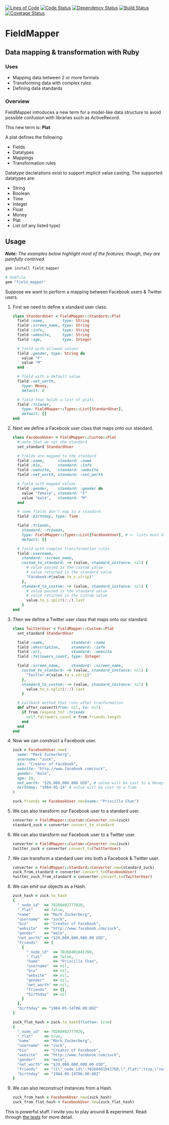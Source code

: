 [![Lines of Code](http://img.shields.io/badge/lines_of_code-1002-brightgreen.svg?style=flat)](http://blog.codinghorror.com/the-best-code-is-no-code-at-all/)
[![Code Status](http://img.shields.io/codeclimate/github/hopsoft/field_mapper.svg?style=flat)](https://codeclimate.com/github/hopsoft/field_mapper)
[![Dependency Status](http://img.shields.io/gemnasium/hopsoft/field_mapper.svg?style=flat)](https://gemnasium.com/hopsoft/field_mapper)
[![Build Status](http://img.shields.io/travis/hopsoft/field_mapper.svg?style=flat)](https://travis-ci.org/hopsoft/field_mapper)
[![Coverage Status](https://img.shields.io/coveralls/hopsoft/field_mapper.svg?style=flat)](https://coveralls.io/r/hopsoft/field_mapper?branch=master)

# FieldMapper

## Data mapping & transformation with Ruby

### Uses

- Mapping data between 2 or more formats
- Transforming data with complex rules
- Defining data standards

### Overview

FieldMapper introduces a new term for a model-like data structure
to avoid possible confusion with libraries such as ActiveRecord.

This new term is: **Plat**

A plat defines the following:

- Fields
- Datatypes
- Mappings
- Transformation rules

Datatype declarations exist to support implicit value casting.
The supported datatypes are:

- String
- Boolean
- Time
- Integer
- Float
- Money
- Plat
- List (of any listed type)

## Usage

*__Note:__ The examples below highlight most of the features; though, they are painfully contrived.*

```sh
gem install field_mapper
```

```ruby
# Gemfile
gem "field_mapper"
```

Suppose we want to perform a mapping between Facebook users & Twitter users.

1. First we need to define a standard user class.

    ```ruby
    class StandardUser < FieldMapper::Standard::Plat
      field :name,        type: String
      field :screen_name, type: String
      field :info,        type: String
      field :website,     type: String
      field :age,         type: Integer

      # field with allowed values
      field :gender, type: String do
        value "F"
        value "M"
      end

      # field with a default value
      field :net_worth,
        type: Money,
        default: 0

      # field that holds a list of plats
      field :friends,
        type: FieldMapper::Types::List[StandardUser],
        default: []
    end
    ```

2. Next we define a Facebook user class that maps onto our standard.

    ```ruby
    class FacebookUser < FieldMapper::Custom::Plat
      # note that we set the standard
      set_standard StandardUser

      # fields are mapped to the standard
      field :name,      standard: :name
      field :bio,       standard: :info
      field :website,   standard: :website
      field :net_worth, standard: :net_worth

      # field with mapped values
      field :gender,    standard: :gender do
        value "female", standard: "F"
        value "male",   standard: "M"
      end

      # some fields don't map to a standard
      field :birthday, type: Time

      field :friends,
        standard: :friends,
        type: FieldMapper::Types::List[FacebookUser], # <- lists must define type even when mapped to a standard
        default: []

      # field with complex transformation rules
      field :username,
        standard: :screen_name,
        custom_to_standard: -> (value, standard_instance: nil) {
          # value passed is the custom value
          # value returned is the standard value
          "Facebook:#{value.to_s.strip}"
        },
        standard_to_custom: -> (value, standard_instance: nil) {
          # value passed is the standard value
          # value returned is the custom value
          value.to_s.split(/:/).last
        }
    end
    ```

3. Then we define a Twitter user class that maps onto our standard.

    ```ruby
    class TwitterUser < FieldMapper::Custom::Plat
      set_standard StandardUser

      field :name,            standard: :name
      field :description,     standard: :info
      field :url,             standard: :website
      field :followers_count, type: Integer

      field :screen_name,     standard: :screen_name,
        custom_to_standard: -> (value, standard_instance: nil) {
          "Twitter:#{value.to_s.strip}"
        },
        standard_to_custom: -> (value, standard_instance: nil) {
          value.to_s.split(/:/).last
        }

      # callback method that runs after tranformation
      def after_convert(from: nil, to: nil)
        if from.respond_to? :friends
          self.followers_count = from.friends.length
        end
      end
    end
    ```

4. Now we can construct a Facebook user.

    ```ruby
    zuck = FacebookUser.new(
      name: "Mark Zuckerberg",
      username: "zuck",
      bio: "Creator of Facebook",
      website: "http://www.facebook.com/zuck",
      gender: "male",
      age: 29,
      net_worth: "$29,000,000,000 USD", # value will be cast to a Money
      birthday: "1984-05-14" # value will be cast to a Time
    )

    zuck.friends << FacebookUser.new(name: "Priscilla Chan")
    ```

5. We can also transform our Facebook user to a standard user.

    ```ruby
    converter = FieldMapper::Custom::Converter.new(zuck)
    standard_zuck = converter.convert_to_standard
    ```

6. We can also transform our Facebook user to a Twitter user.

    ```ruby
    converter = FieldMapper::Custom::Converter.new(zuck)
    twitter_zuck = converter.convert_to(TwitterUser)
    ```

7. We can transform a standard user into both a Facebook & Twitter user.

    ```ruby
    converter = FieldMapper::Standard::Converter.new(standard_zuck)
    zuck_from_standard = converter.convert_to(FacebookUser)
    twitter_zuck_from_standard = converter.convert_to(TwitterUser)
    ```

8. We can emit our objects as a Hash.

    ```ruby
    zuck_hash = zuck.to_hash
    {
      "_node_id"  => 70260402777020,
      "_flat"     => false,
      "name"      => "Mark Zuckerberg",
      "username"  => "zuck",
      "bio"       => "Creator of Facebook",
      "website"   => "http://www.facebook.com/zuck",
      "gender"    => "male",
      "net_worth" => "$29,000,000,000.00 USD",
      "friends"   => [
        {
          "_node_id"  => 70260401841760,
          "_flat"     => false,
          "name"      => "Priscilla Chan",
          "username"  => nil,
          "bio"       => nil,
          "website"   => nil,
          "gender"    => nil,
          "net_worth" => nil,
          "friends"   => [],
          "birthday"  => nil
        }
      ],
      "birthday" => "1984-05-14T06:00:00Z"
    }

    zuck_flat_hash = zuck.to_hash(flatten: true)
    {
      "_node_id"  => 70260402777020,
      "_flat"     => true,
      "name"      => "Mark Zuckerberg",
      "username"  => "zuck",
      "bio"       => "Creator of Facebook",
      "website"   => "http://www.facebook.com/zuck",
      "gender"    => "male",
      "net_worth" => "$29,000,000,000.00 USD",
      "friends"   => "[{\"_node_id\":70260401841760,\"_flat\":true,\"name\":\"Priscilla Chan\",\"username\":null,\"bio\":null,\"website\":null,\"gender\":null,\"net_worth\":null,\"friends\":[],\"birthday\":null}]",
      "birthday"  => "1984-05-14T06:00:00Z"
    }
    ```

9. We can also reconstruct instances from a Hash.

    ```ruby
    zuck_from_hash = FacebookUser.new(zuck_hash)
    zuck_from_flat_hash = FacebookUser.new(zuck_flat_hash)
    ```

This is powerful stuff.
I invite you to play around & experiment.
Read through [the tests](https://github.com/hopsoft/field_mapper/tree/master/test) for more detail.


